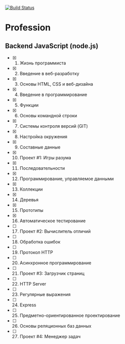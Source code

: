 [![Build Status](https://travis-ci.org/mrchepel/hexlet-backend-javascript.svg?branch=master)](https://travis-ci.org/mrchepel/hexlet-backend-javascript)

# Profession
## Backend JavaScript (node.js)
  - [x] 1. Жизнь программиста
  - [x] 2. Введение в веб-разработку
  - [x] 3. Основы HTML, CSS и веб-дизайна
  - [x] 4. Введение в программирование
  - [x] 5. Функции
  - [x] 6. Основы командной строки
  - [x] 7. Системы контроля версий (GIT)
  - [x] 8. Настройка окружения
  - [x] 9. Составные данные
  - [x] 10. Проект #1: Игры разума
  - [x] 11. Последовательности
  - [x] 12. Программирование, управляемое данными
  - [x] 13. Коллекции
  - [x] 14. Деревья
  - [x] 15. Прототипы
  - [x] 16. Автоматическое тестирование
  - [ ] 17. Проект #2: Вычислитель отличий
  - [ ] 18. Обработка ошибок
  - [ ] 19. Протокол HTTP
  - [ ] 20. Асинхронное программирование
  - [ ] 21. Проект #3: Загрузчик страниц
  - [ ] 22. HTTP Server
  - [ ] 23. Регулярные выражения
  - [ ] 24. Express
  - [ ] 25. Предметно-ориентированное проектирование
  - [ ] 26. Основы реляционных баз данных
  - [ ] 27. Проект #4: Менеджер задач
